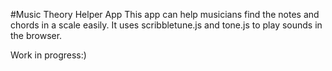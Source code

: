 #Music Theory Helper App
This app can help musicians find the notes and chords in a scale easily. It uses scribbletune.js and tone.js to play sounds in the browser.

Work in progress:)
